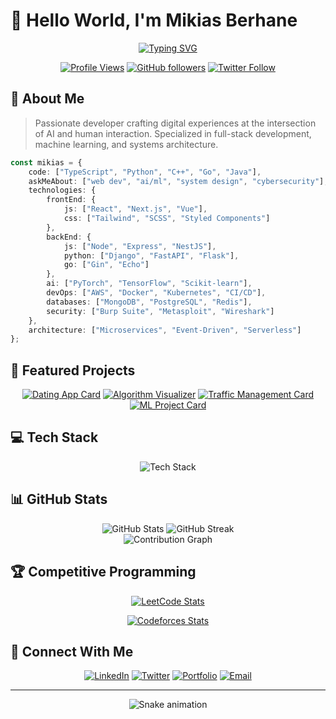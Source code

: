 # 👋 Hello World, I'm Mikias Berhane 

<div align="center">
  
[![Typing SVG](https://readme-typing-svg.demolab.com?font=Fira+Code&weight=500&size=28&duration=4000&pause=1000&color=6F3BF5&center=true&vCenter=true&width=435&lines=Full+Stack+Developer;AI+%26+ML+Engineer;System+Architect;Security+Enthusiast)](https://git.io/typing-svg)

[![Profile Views](https://komarev.com/ghpvc/?username=m8nt0&style=for-the-badge&color=blueviolet)](https://github.com/m8nt0)
[![GitHub followers](https://img.shields.io/github/followers/m8nt0?style=for-the-badge&color=blueviolet)](https://github.com/m8nt0)
[![Twitter Follow](https://img.shields.io/twitter/follow/m8nt0?style=for-the-badge&color=blueviolet)](https://twitter.com/m8nt0)

</div>

## 🚀 About Me

> Passionate developer crafting digital experiences at the intersection of AI and human interaction. Specialized in full-stack development, machine learning, and systems architecture.

```typescript
const mikias = {
    code: ["TypeScript", "Python", "C++", "Go", "Java"],
    askMeAbout: ["web dev", "ai/ml", "system design", "cybersecurity"],
    technologies: {
        frontEnd: {
            js: ["React", "Next.js", "Vue"],
            css: ["Tailwind", "SCSS", "Styled Components"]
        },
        backEnd: {
            js: ["Node", "Express", "NestJS"],
            python: ["Django", "FastAPI", "Flask"],
            go: ["Gin", "Echo"]
        },
        ai: ["PyTorch", "TensorFlow", "Scikit-learn"],
        devOps: ["AWS", "Docker", "Kubernetes", "CI/CD"],
        databases: ["MongoDB", "PostgreSQL", "Redis"],
        security: ["Burp Suite", "Metasploit", "Wireshark"]
    },
    architecture: ["Microservices", "Event-Driven", "Serverless"]
};
```

## 🎯 Featured Projects

<div align="center">

[![Dating App Card](https://github-readme-stats.vercel.app/api/pin/?username=m8nt0&repo=dating-app&theme=radical)](https://github.com/m8nt0/dating-app)
[![Algorithm Visualizer](https://github-readme-stats.vercel.app/api/pin/?username=m8nt0&repo=MyAwesomeCMS&theme=radical)](https://github.com/m8nt0/algorithm-visualizer)
[![Traffic Management Card](https://github-readme-stats.vercel.app/api/pin/?username=m8nt0&repo=SmartCityTrafficManagement&theme=radical)](https://github.com/m8nt0/SmartCityTrafficManagement)
[![ML Project Card](https://github-readme-stats.vercel.app/api/pin/?username=m8nt0&repo=FrozenLake-Q-Learning-Project&theme=radical)](https://github.com/m8nt0/FrozenLake-Q-Learning-Project)

</div>

## 💻 Tech Stack

<div align="center">

![Tech Stack](https://skillicons.dev/icons?i=ts,python,go,cpp,react,nodejs,django,docker,kubernetes,aws,mongodb,postgres,redis,tensorflow,git&theme=dark)

</div>

## 📊 GitHub Stats

<div align="center">
  <img src="https://github-readme-stats.vercel.app/api?username=m8nt0&show_icons=true&theme=radical" alt="GitHub Stats" />
  <img src="https://github-readme-streak-stats.herokuapp.com/?user=m8nt0&theme=radical" alt="GitHub Streak" />
</div>

<div align="center">
  <img src="https://github-readme-activity-graph.vercel.app/graph?username=m8nt0&theme=redical&hide_border=true" alt="Contribution Graph" />
</div>

## 🏆 Competitive Programming

<div align="center">

[![LeetCode Stats](https://leetcard.jacoblin.cool/m8nt0?theme=dark&font=Roboto&ext=heatmap)](https://leetcode.com/m8nt0)

[![Codeforces Stats](https://cf.leed.at?username=m8nt0)](https://codeforces.com/profile/m8nt0)

</div>

## 🤝 Connect With Me

<div align="center">
  
[![LinkedIn](https://img.shields.io/badge/LinkedIn-0077B5?style=for-the-badge&logo=linkedin&logoColor=white)](https://linkedin.com/in/m8nt0)
[![Twitter](https://img.shields.io/badge/Twitter-1DA1F2?style=for-the-badge&logo=twitter&logoColor=white)](https://twitter.com/m8nt0)
[![Portfolio](https://img.shields.io/badge/Portfolio-FF5722?style=for-the-badge&logo=google-chrome&logoColor=white)](https://your-portfolio.com)
[![Email](https://img.shields.io/badge/Email-D14836?style=for-the-badge&logo=gmail&logoColor=white)](mailto:prodm8nt0@gmail.com)

</div>

---

<div align="center">
  <img src="https://raw.githubusercontent.com/m8nt0/m8nt0/output/github-contribution-grid-snake-dark.svg" alt="Snake animation" />
</div>
